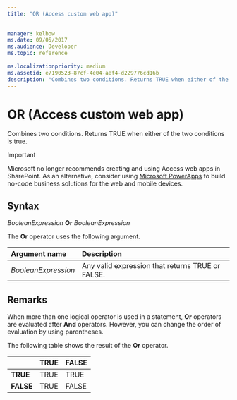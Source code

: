 ```yaml
---
title: "OR (Access custom web app)"
 
 
manager: kelbow
ms.date: 09/05/2017
ms.audience: Developer
ms.topic: reference
  
ms.localizationpriority: medium
ms.assetid: e7190523-87cf-4e04-aef4-d229776cd16b
description: "Combines two conditions. Returns TRUE when either of the two conditions is true."
---
```


# OR (Access custom web app)

Combines two conditions. Returns TRUE when either of the two conditions is true.
  
> [!IMPORTANT]
> Microsoft no longer recommends creating and using Access web apps in SharePoint. As an alternative, consider using [Microsoft PowerApps](https://powerapps.microsoft.com/) to build no-code business solutions for the web and mobile devices. 
  
## Syntax

 *BooleanExpression* **Or** *BooleanExpression* 
  
The **Or** operator uses the following argument. 
  
|**Argument name**|**Description**|
|:-----|:-----|
| *BooleanExpression*  <br/> |Any valid expression that returns TRUE or FALSE. |
   
## Remarks

When more than one logical operator is used in a statement, **Or** operators are evaluated after **And** operators. However, you can change the order of evaluation by using parentheses. 
  
The following table shows the result of the **Or** operator. 
  
||**TRUE**|**FALSE**|
|:-----|:-----|:-----|
|**TRUE** <br/> |TRUE  <br/> |TRUE  <br/> |
|**FALSE** <br/> |TRUE  <br/> |FALSE  <br/> |
   

